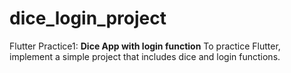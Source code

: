 # dice_login_project
Flutter Practice1: **Dice App with login function**
To practice Flutter, implement a simple project that includes dice and login functions.
